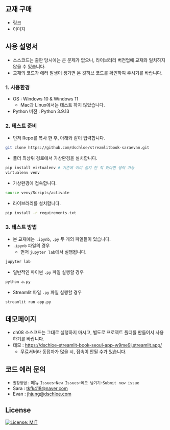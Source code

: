 ## 교재 구매
- 링크
- 이미지

## 사용 설명서
- 소스코드는 출판 당시에는 큰 문제가 없으나, 라이브러리 버전업에 교재와 일치하지 않을 수 있습니다. 
- 교재의 코드가 에러 발생이 생기면 본 깃허브 코드를 확인하여 주시기를 바랍니다. 

### 1. 사용환경
- OS : Windows 10 & Windows 11
  + Mac과 Linux에서는 테스트 하지 않았습니다. 
- Python 버전 : Python 3.9.13

### 2. 테스트 준비
- 먼저 Repo를 복사 한 후, 아래와 같이 입력합니다.

```bash
git clone https://github.com/dschloe/streamlitbook-saraevan.git
```

- 폴더 최상위 경로에서 가상환경을 설치합니다. 
```bash
pip install virtualenv # 기존에 이미 설치 한 적 있다면 생략 가능
virtualenv venv
```

- 가상환경에 접속합니다. 
```bash
source venv/Scripts/activate
```

- 라이브러리를 설치합니다.
```bash
pip install -r requirements.txt
```

### 3. 테스트 방법
- 본 교재에는 `.ipynb`, `.py` 두 개의 파일들이 있습니다. 
- `.ipynb` 파일의 경우
  + 먼저 `jupyter lab`에서 실행됩니다. 
```bash
jupyter lab
```

- 일반적인 파이썬 `.py` 파일 실행할 경우
```bash
python a.py
```

- Streamlit 파일 `.py` 파일 실행할 경우
```bash
streamlit run app.py
```

## 데모페이지
- ch08 소스코드는 그대로 실행하지 마시고, 별도로 프로젝트 폴더를 만들어서 사용하기를 바랍니다. 
- 데모 : https://dschloe-streamlit-book-seoul-app-w9me9j.streamlit.app/
  + 무료서버라 동접자가 많을 시, 접속이 안될 수가 있습니다. 

## 코드 에러 문의 
- `권장방법` : 메뉴 `Issues`-`New Issues`-`메모 남기기`-`Submit new issue`
- Sara : tkfk418@naver.com
- Evan : jhjung@dschloe.com

## License
[![License: MIT](https://img.shields.io/badge/License-MIT-yellow.svg)](https://opensource.org/licenses/MIT)